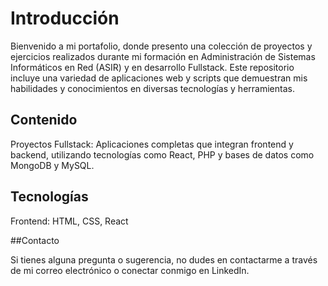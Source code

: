 # Introducción
Bienvenido a mi portafolio, donde presento una colección de proyectos y ejercicios realizados durante mi formación en Administración de Sistemas Informáticos en Red (ASIR) y en desarrollo Fullstack. Este repositorio incluye una variedad de aplicaciones web y scripts que demuestran mis habilidades y conocimientos en diversas tecnologías y herramientas.

## Contenido

Proyectos Fullstack: Aplicaciones completas que integran frontend y backend, utilizando tecnologías como  React, PHP y bases de datos como MongoDB y MySQL.

## Tecnologías

Frontend: HTML, CSS, React

##Contacto

Si tienes alguna pregunta o sugerencia, no dudes en contactarme a través de mi correo electrónico o conectar conmigo en LinkedIn.
